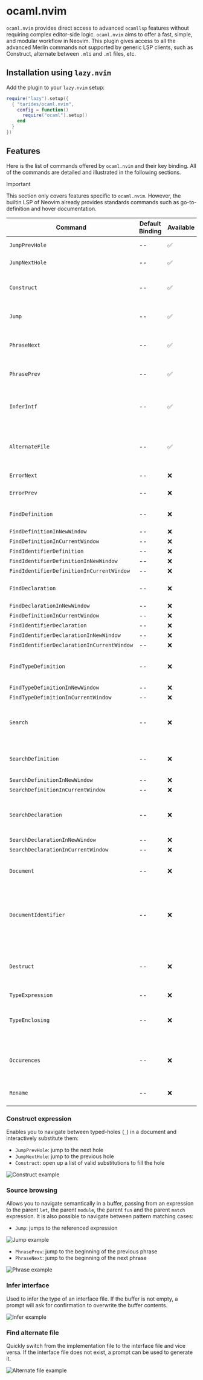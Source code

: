 # ocaml.nvim

`ocaml.nvim` provides direct access to advanced `ocamllsp` features without
requiring complex editor-side logic.
`ocaml.nvim` aims to offer a fast, simple, and modular workflow in Neovim.
This plugin gives access to all the advanced Merlin commands not supported by
generic LSP clients, such as Construct, alternate between `.mli` and `.ml`
files, etc.

## Installation using `lazy.nvim`

Add the plugin to your `lazy.nvim` setup:

```lua
require("lazy").setup({
  { "tarides/ocaml.nvim",
    config = function()
      require("ocaml").setup()
    end
  }
})
```

## Features
Here is the list of commands offered by `ocaml.nvim` and their key binding.
All of the commands are detailed and illustrated in the following sections.

> [!IMPORTANT]
> This section only covers features specific to `ocaml.nvim`.
> However, the builtin LSP of Neovim already provides standards commands such as
> go-to-definition and hover documentation.

| Command | Default Binding | Available | Tests | Description |
| -- | -- | -- | -- | -- |
| `JumpPrevHole` | -- | :white_check_mark: | :white_check_mark: | Jump to the previous hole. |
| `JumpNextHole` | -- | :white_check_mark: | :white_check_mark: | Jump to the next hole. |
| `Construct` | -- | :white_check_mark: | :white_check_mark: | Open up a list of valid substitutions to fill the hole. |
| `Jump` | -- | :white_check_mark: | :x: | Jumps to the referenced expression. |
| `PhraseNext` | -- | :white_check_mark: | :x: | Jump to the beginnning of the previous phrase. |
| `PhrasePrev` | -- | :white_check_mark: | :x: | Jump to the beginning of the next phrase. |
| `InferIntf` | -- | :white_check_mark: | :x: | Infer the interface for the current implementation file. |
| `AlternateFile` | -- | :white_check_mark: | :x: | Switch from the implementation file to the interface file and vice versa. |
| `ErrorNext` | -- | :x: | :x: | Jump to the next error. |
| `ErrorPrev` | -- | :x: | :x: | Jump to the previous error. |
| `FindDefinition` | -- | :x: | :x: | Jump to definition (the implementation). |
| `FindDefinitionInNewWindow` | -- | :x: | :x: | -- |
| `FindDefinitionInCurrentWindow` | -- | :x: | :x: | -- |
| `FindIdentifierDefinition` | -- | :x: | :x: | -- |
| `FindIdentifierDefinitionInNewWindow` | -- | :x: | :x: | -- |
| `FindIdentifierDefinitionInCurrentWindow` | -- | :x: | :x: | -- |
| `FindDeclaration` | -- | :x: | :x: | Jump to declaration (the signature). |
| `FindDeclarationInNewWindow` | -- | :x: | :x: | -- |
| `FindDefinitionInCurrentWindow` | -- | :x: | :x: | -- |
| `FindIdentifierDeclaration` | -- | :x: | :x: | -- |
| `FindIdentifierDeclarationInNewWindow` | -- | :x: | :x: | -- |
| `FindIdentifierDeclarationInCurrentWindow` | -- | :x: | :x: | -- |
| `FindTypeDefinition` | -- | :x: | :x: | Jump to the type definition of the expression. |
| `FindTypeDefinitionInNewWindow` | -- | :x: | :x: | -- |
| `FindTypeDefinitionInCurrentWindow` | -- | :x: | :x: | -- |
| `Search` | -- | :x: | :x: | Searches for a value by its type or polarity to included in the current buffer. |
| `SearchDefinition` | -- | :x: | :x: | Searches for a value definition by its type or polarity. |
| `SearchDefinitionInNewWindow` | -- | :x: | :x: | -- |
| `SearchDefinitionInCurrentWindow` | -- | :x: | :x: | -- |
| `SearchDeclaration` | -- | :x: | :x: | Searches for a value declaration by its type or polarity. |
| `SearchDeclarationInNewWindow` | -- | :x: | :x: | -- |
| `SearchDeclarationInCurrentWindow` | -- | :x: | :x: | -- |
| `Document` | -- | :x: | :x: | Documents the expression below the cursor. |
| `DocumentIdentifier` | -- | :x: | :x: | Enables you to enter an identifier (present in the environment) and return its documentation. |
| `Destruct` | -- | :x: | :x: | Allows you to generate and manipulate pattern matching expressions. |
| `TypeExpression` | -- | :x: | :x: | -- |
| `TypeEnclosing` | -- | :x: | :x: | Display the type of the selection and start a "type enclosing" session. |
| `Occurences` | -- | :x: | :x: | Returns all occurrences of the identifier under the cursor. |
| `Rename` | -- | :x: | :x: | Rename the symbol under the cursor. |

### Construct expression

Enables you to navigate between typed-holes (`_`) in a document and
interactively substitute them:

- `JumpPrevHole`: jump to the next hole
- `JumpNextHole`: jump to the previous hole
- `Construct`: open up a list of valid substitutions to fill the hole

![Construct example](media/construct.gif)

### Source browsing

Allows you to navigate semantically in a buffer, passing from an expression to
the parent `let`, the parent `module`, the parent `fun` and the parent `match` expression.
It is also possible to navigate between pattern matching cases:

- `Jump`: jumps to the referenced expression

![Jump example](media/jump.gif)

- `PhrasePrev`: jump to the beginning of the previous phrase
- `PhraseNext`: jump to the beginning of the next phrase

![Phrase example](media/phrase.gif)

### Infer interface
Used to infer the type of an interface file. If the buffer is not empty,
a prompt will ask for confirmation to overwrite the buffer contents.

![Infer example](media/infer.gif)

### Find alternate file
Quickly switch from the implementation file to the interface file and
vice versa. If the interface file does not exist, a prompt can be used to
generate it.

![Alternate file example](media/switch.gif)
